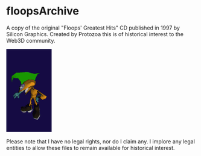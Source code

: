 # floopsArchive
A copy of the original "Floops' Greatest Hits" CD published in 1997 by Silicon Graphics. Created by Protozoa this is of historical interest to the Web3D community.

![GitHub Logo](/images/watchanim.gif)

Please note that I have no legal rights, nor do I claim any. I implore any legal entities to allow these files to remain available for historical interest.

